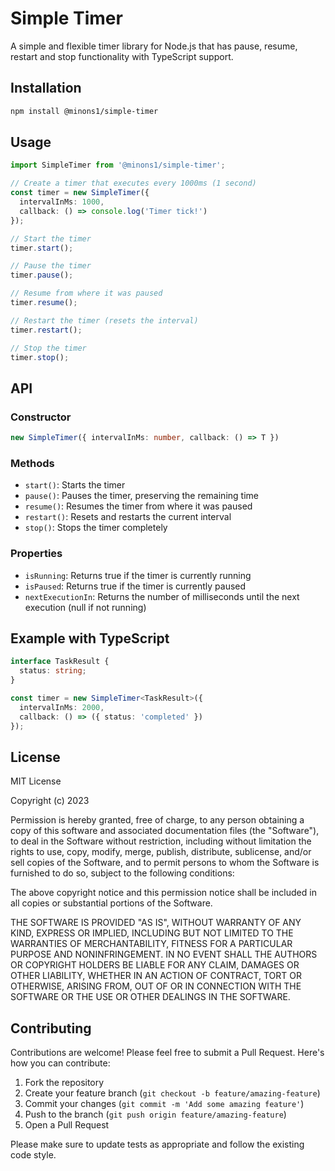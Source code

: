 # Simple Timer

A simple and flexible timer library for Node.js that has pause, resume, restart and stop functionality with TypeScript support.

## Installation

```bash
npm install @minons1/simple-timer
```

## Usage

```typescript
import SimpleTimer from '@minons1/simple-timer';

// Create a timer that executes every 1000ms (1 second)
const timer = new SimpleTimer({
  intervalInMs: 1000,
  callback: () => console.log('Timer tick!')
});

// Start the timer
timer.start();

// Pause the timer
timer.pause();

// Resume from where it was paused
timer.resume();

// Restart the timer (resets the interval)
timer.restart();

// Stop the timer
timer.stop();
```

## API

### Constructor

```typescript
new SimpleTimer({ intervalInMs: number, callback: () => T })
```

### Methods

- `start()`: Starts the timer
- `pause()`: Pauses the timer, preserving the remaining time
- `resume()`: Resumes the timer from where it was paused
- `restart()`: Resets and restarts the current interval
- `stop()`: Stops the timer completely

### Properties

- `isRunning`: Returns true if the timer is currently running
- `isPaused`: Returns true if the timer is currently paused
- `nextExecutionIn`: Returns the number of milliseconds until the next execution (null if not running)

## Example with TypeScript

```typescript
interface TaskResult {
  status: string;
}

const timer = new SimpleTimer<TaskResult>({
  intervalInMs: 2000,
  callback: () => ({ status: 'completed' })
});
```

## License

MIT License

Copyright (c) 2023

Permission is hereby granted, free of charge, to any person obtaining a copy
of this software and associated documentation files (the "Software"), to deal
in the Software without restriction, including without limitation the rights
to use, copy, modify, merge, publish, distribute, sublicense, and/or sell
copies of the Software, and to permit persons to whom the Software is
furnished to do so, subject to the following conditions:

The above copyright notice and this permission notice shall be included in all
copies or substantial portions of the Software.

THE SOFTWARE IS PROVIDED "AS IS", WITHOUT WARRANTY OF ANY KIND, EXPRESS OR
IMPLIED, INCLUDING BUT NOT LIMITED TO THE WARRANTIES OF MERCHANTABILITY,
FITNESS FOR A PARTICULAR PURPOSE AND NONINFRINGEMENT. IN NO EVENT SHALL THE
AUTHORS OR COPYRIGHT HOLDERS BE LIABLE FOR ANY CLAIM, DAMAGES OR OTHER
LIABILITY, WHETHER IN AN ACTION OF CONTRACT, TORT OR OTHERWISE, ARISING FROM,
OUT OF OR IN CONNECTION WITH THE SOFTWARE OR THE USE OR OTHER DEALINGS IN THE
SOFTWARE.

## Contributing

Contributions are welcome! Please feel free to submit a Pull Request. Here's how you can contribute:

1. Fork the repository
2. Create your feature branch (`git checkout -b feature/amazing-feature`)
3. Commit your changes (`git commit -m 'Add some amazing feature'`)
4. Push to the branch (`git push origin feature/amazing-feature`)
5. Open a Pull Request

Please make sure to update tests as appropriate and follow the existing code style.